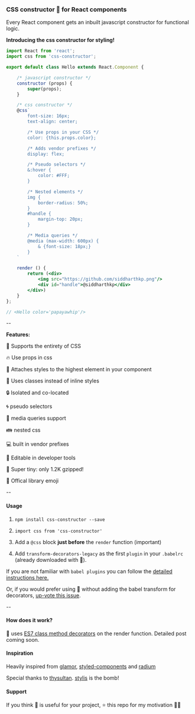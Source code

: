 ### CSS constructor 💄 for React components

Every React component gets an inbuilt javascript constructor for functional logic.

**Introducing the css constructor for styling!**

```jsx
import React from 'react';
import css from 'css-constructor';

export default class Hello extends React.Component {

    /* javascript constructor */
    constructor (props) {
        super(props);
    }

    /* css constructor */
    @css`
        font-size: 16px;
        text-align: center;

        /* Use props in your CSS */
        color: {this.props.color};

        /* Adds vendor prefixes */
        display: flex;

        /* Pseudo selectors */
        &:hover {
            color: #FFF;
        }

        /* Nested elements */
        img {
            border-radius: 50%;
        }
        #handle {
            margin-top: 20px;
        }

        /* Media queries */
        @media (max-width: 600px) {
            & {font-size: 18px;}
        }
    `

    render () {
        return (<div>
            <img src="https://github.com/siddharthkp.png"/>
            <div id="handle">@siddharthkp</div>
        </div>)
    }
};

// <Hello color='papayawhip'/>

```

--

**Features:**

🎀 Supports the entirety of CSS

🔥 Use props in css

🔼 Attaches styles to the highest element in your component

🙋 Uses classes instead of inline styles

🔒 Isolated and co-located

🌀 pseudo selectors

📱 media queries support

👪 nested css

💻 built in vendor prefixes

🔧 Editable in developer tools

👶 Super tiny: only 1.2K gzipped!

💄 Offical library emoji

--

#### Usage

1. `npm install css-constructor --save`

2. `import css from 'css-constructor'`

3. Add a `@css` block **just before** the `render` function (important)

4. Add `transform-decorators-legacy` as the first `plugin` in your `.babelrc` (already downloaded with 💄).

If you are not familiar with `babel plugins` you can follow the [detailed instructions here.](https://github.com/loganfsmyth/babel-plugin-transform-decorators-legacy#installation--usage)

Or, if you would prefer using 💄 without adding the babel transform for decorators, [up-vote this issue](https://github.com/siddharthkp/css-constructor/issues/1).

--

#### How does it work?

💄 uses [ES7 class method decorators](https://github.com/wycats/javascript-decorators) on the render function.
Detailed post coming soon.

#### Inspiration

Heavily inspired from [glamor](https://github.com/threepointone/glamor), [styled-components](https://github.com/styled-components/styled-components) and [radium](https://github.com/FormidableLabs/radium)

Special thanks to [thysultan](https://twitter.com/thysultan). [stylis](https://github.com/thysultan/stylis.js) is the bomb!

#### Support

If you think 💄 is useful for your project, ⭐️ this repo for my motivation 🙇🏻
